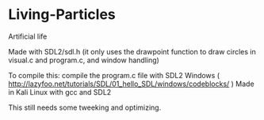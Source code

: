 # Living-Particles
Artificial life

Made with SDL2/sdl.h (it only uses the drawpoint function to draw circles in visual.c and program.c, and window handling)

To compile this:
compile the program.c file with SDL2
Windows ( http://lazyfoo.net/tutorials/SDL/01_hello_SDL/windows/codeblocks/ )
Made in Kali Linux with gcc and SDL2

This still needs some tweeking and optimizing.
